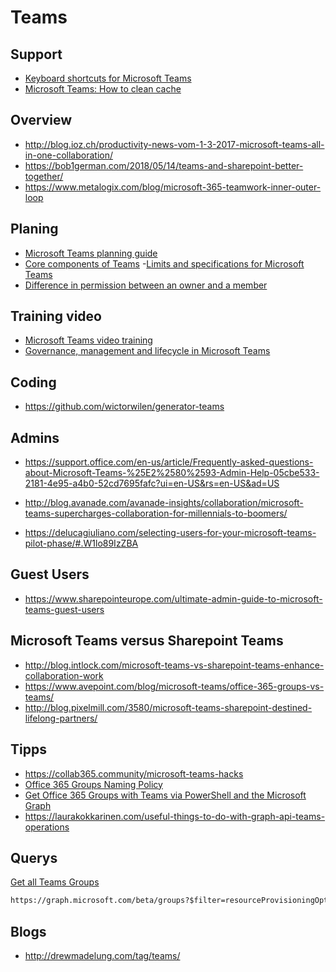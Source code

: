 # Teams

## Support

- [Keyboard shortcuts for Microsoft Teams](https://support.office.com/en-us/article/keyboard-shortcuts-for-microsoft-teams-2e8e2a70-e8d8-4a19-949b-4c36dd5292d2?utm_source=t.co&utm_medium=referral)
- [Microsoft Teams: How to clean cache](https://albandrodsmemory.wordpress.com/2019/01/04/microsoft-teams-how-to-clean-cache/)

## Overview

- <http://blog.ioz.ch/productivity-news-vom-1-3-2017-microsoft-teams-all-in-one-collaboration/>
- <https://bob1german.com/2018/05/14/teams-and-sharepoint-better-together/>
- <https://www.metalogix.com/blog/microsoft-365-teamwork-inner-outer-loop>

## Planing

- [Microsoft Teams planning guide](https://docs.microsoft.com/en-us/MicrosoftTeams/quick-start-enable-teams)
- [Core components of Teams](https://www.youtube.com/watch?v=xJBvJTDiQqg)
-[Limits and specifications for Microsoft Teams](https://docs.microsoft.com/en-us/MicrosoftTeams/limits-specifications-teams)
- [Difference in permission between an owner and a member](https://docs.microsoft.com/en-us/MicrosoftTeams/assign-roles-permissions)

## Training video

- [Microsoft Teams video training](https://support.office.com/en-us/article/microsoft-teams-video-training-4f108e54-240b-4351-8084-b1089f0d21d7?ui=en-US&rs=en-US&ad=US)
- [Governance, management and lifecycle in Microsoft Teams](https://www.youtube.com/watch?v=cOCWDYc_HLs&feature=youtu.be)

## Coding

- <https://github.com/wictorwilen/generator-teams>

## Admins

- <https://support.office.com/en-us/article/Frequently-asked-questions-about-Microsoft-Teams-%25E2%2580%2593-Admin-Help-05cbe533-2181-4e95-a4b0-52cd7695fafc?ui=en-US&rs=en-US&ad=US>
- <http://blog.avanade.com/avanade-insights/collaboration/microsoft-teams-supercharges-collaboration-for-millennials-to-boomers/>

- <https://delucagiuliano.com/selecting-users-for-your-microsoft-teams-pilot-phase/#.W1lo89IzZBA>

## Guest Users

- <https://www.sharepointeurope.com/ultimate-admin-guide-to-microsoft-teams-guest-users>

## Microsoft Teams versus Sharepoint Teams

- <http://blog.intlock.com/microsoft-teams-vs-sharepoint-teams-enhance-collaboration-work>
- <https://www.avepoint.com/blog/microsoft-teams/office-365-groups-vs-teams/>
- <http://blog.pixelmill.com/3580/microsoft-teams-sharepoint-destined-lifelong-partners/>

## Tipps

- <https://collab365.community/microsoft-teams-hacks>
- [Office 365 Groups Naming Policy](https://drewmadelung.com/office-365-groups-naming-policy)
- [Get Office 365 Groups with Teams via PowerShell and the Microsoft Graph](https://drewmadelung.com/get-office-365-groups-with-teams-via-powershell-and-the-microsoft-graph)
- https://laurakokkarinen.com/useful-things-to-do-with-graph-api-teams-operations

## Querys

[Get all Teams Groups](https://sharepoint-specialist.nu/get-all-teams-in-a-tenant-using-microsoft-graph-255f374d5c3a)

```html
https://graph.microsoft.com/beta/groups?$filter=resourceProvisioningOptions/Any(x:x eq 'Team')
```

## Blogs

- <http://drewmadelung.com/tag/teams/>
